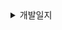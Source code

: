 <details>
<summary>개발일지</summary>
<!-- block -->
<details><summary>2021-11-12</summary>
<blockquote>
blockchain reference  
</blockquote>
</details>
<!-- endblock -->
<details><summary>2021-11-16</summary>
<blockquote>
1. 시험관리 본부, 교육청 사이트 수정.  
2. 버튼 링크 연결  
</blockquote>
</details>
<details><summary>2021-11-17</summary>
<blockquote>
1. port 2개 연결 및 사이트에서 로그인 세션 통신 issue 해결.  
-. blockchain context 바꾸기  
-. blockchain 지갑 사이트 만들기  
-. blockchain 검증페이지 만들기.(데이터들 가져오기)  
</blockquote>
</details>  
<details><summary>2021-11-19</summary>
<blockquote>
1. 검증 페이지 만들기 
2. 지갑사이트 -> 공통 폴더로 사용.
3. blockchain context 수정 -> 안에 public_key가 발급됐다는 내용을 보여주기 위해 public_key 내용 block으로 넣었다.

-. blockchain context 바꾸기  
</blockquote>
</details>  
</details>
